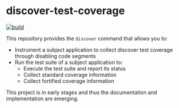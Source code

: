 # discover-test-coverage

[![build](https://github.com/DiscoverTestCoverage/discover-test-coverage/actions/workflows/build.yml/badge.svg)](https://github.com/DiscoverTestCoverage/discover-test-coverage/actions/workflows/build.yml)

This repository provides the `discover` command that allows you to:

- Instrument a subject application to collect discover test coverage through
  disabling code segments
- Run the test suite of a subject application to:
  - Execute the test suite and report its status
  - Collect standard coverage information
  - Collect fortified coverage information

This project is in early stages and thus the documentation and implementation
are emerging.
